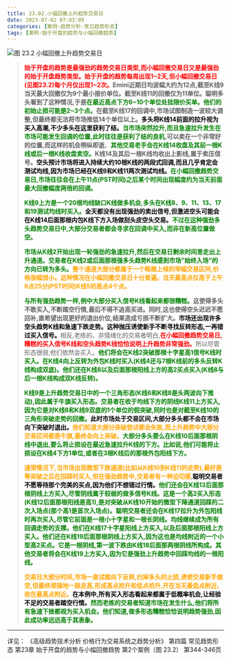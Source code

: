 ```yaml
---
title: 23.02.小幅回撤上升趋势交易日
date: 2023-07-02 07:03:09
categories: [案例-趋势分析-常见趋势形态]
tags: [案例-始于开盘的趋势与小幅回撤趋势]
---
```


![图 23.2 小幅回撤上升趋势交易日](https://objectstorage.us-phoenix-1.oraclecloud.com/n/axdikqaqm3dc/b/bucket1/o/pa-price-charts/trends/c23/Slide2.JPG)

>
><font color="red">**始于开盘的趋势是最强劲的趋势交易日类型,而小幅回撤交易日又是最强劲的始于开盘趋势类型。始于开盘的趋势每周出现1\~2天,但小幅回撤交易日(见图23.2)每个月仅出现1\~2次。**</font>**Emini近期日均波幅大约为12点,截至K线9当天最大回撤仅为9个最小报价单位。截至K线11的回撤仅为11单位。**聪明多头看到了这种情况,于是<font color="green">在最近高点下方6\~10个单位处挂限价买单。他们的初始止损可能是2\~3个点。</font>**在截至K线17的回调中,市场试图制造一波较大调整,但最终都无法将市场推低14个单位以上。**<font color="black">**多头将K线14前面的拉升视为买入高潮,不少多头在这里获利了结。**</font><font color="green">**当市场突然拉升,而且急速拉升发生在市场可能发生回调的位置,此时往往是获利了结的良机**</font>,可以卖在一个非常好的位置,而这样的机会**稍纵即逝**。<font color="green">**其他交易老手会在K线14收盘及其前一根K线或后一根K线收盘卖空。**</font>**K线14及其后一根K线均收出上影线,属于卖压信号。**<font color="black">**空头预计市场将进入持续大约10根K线的两段式回调,而且几乎肯定会测试均线,因为市场已经在K线9和K线11两次测试均线。**</font><font color="green">**在小幅回撤趋势交易日,市场往往会在上午11点(PST时间)之后某个时间出现幅度约为当天前面最大回撤幅度两倍的回调。**</font>
>
><font color="green">**K线9上方是一个20根均线缺口K线做多机会,多头在K线8、9、11、13、17和19测试均线时买入。**</font><font color="black">**全天都没有出现强劲的卖出信号,但激进空头可能会在K线14后面那根内包K线下方入场做刮头皮空头交易。**</font><font color="green">**不过在这种强劲多头趋势交易日中,大部分交易者都会寻求在回调中买入,而非在新高位置做空。**</font>
>
><font color="green">**市场从K线2开始出现一轮强劲的急速拉升,然后在交易日剩余时间里走出上升通道。交易者在K线2或后面那根强多头趋势K线感到市场"始终入场"的方向已转为多头。**</font><font color="orange">**整个通道大部分都属于一个略微上倾的窄幅交易区间,价格涨幅很小。这种情况在小幅回撤交易日十分普遍。当天最高点仅高于上午8点25分(PST时间)K线5的高点4个点。**</font>
>
><font color="green">**与所有强劲趋势一样,例中大部分买入信号K线看起来都很糟糕。**</font>**这使得多头不敢买入,不断踏空行情,最后不得不追高买进。同时,这也使得空头迟迟不愿回补,直希望出现更好的退出价位,结果造成亏损不断扩大。**<font color="black">**市场还出现许多空头趋势K线和急速下跌走势。这种抛压诱使新手不断寻找反转形态,一再错过买入信号。**</font>相反,老练的、非情绪化的交易者明白,<font color="red">**在小幅回撤趋势交易日,糟糕的买入信号K线和空头趋势K线恰恰说明上升趋势非常强劲。**</font>所以尽管形态很弱,他们依然会买入。<font color="green">**他们将会在K线2突破那根十字星高1信号K线时买入。在K线4向上反转为外包K线时买入(K线4还与7根K线前的多头反转K线构成双底)。他们还在K线8以及后面那根阳线上方的高2买点买入(K线8与后一根K线构成双K线反转)。**</font>
>
><font color="green">**K线9是上升趋势交易日中的一个三角形态(K线6和K线8是头两波向下推动),因此属于牛旗买入形态。交易者在收于均线下方的阴线K线11上方买入,因为它是对K线8和K线9双底的1个单位的假突破,同时也是对截至K线10的三角形突破走势的回撤。**</font><font color="black">**此时市场处于交易区间,大部分多头都不会在市场向下突破时退出。**</font><font color="orange">**他们知道大部分突破尝试都会失败,而上升趋势中大部分交易区间都是牛旗,最终会向上突破。**</font><font color="green">**大部分多头要么在K线10后面那根阴线中退出,要么将止损设在最近急速拉升K线的下方。比如说,他们可能将止损设在K线4下方1单位,或者在3根K线后的那根外包阳线下方。**</font>
>
><font color="orange">**通常情况下,当市场出现微型下跌通道(比如从K线10到K线11的走势),最好是等突破之后在回踩时买入,但在强劲趋势中,交易者有一种迫切感**</font>,<font color="black">**聪明交易者不愿等待那个完美的买点,因为他们不想错过行情。**</font><font color="green">**他们还会在K线13后面那根阴线上方买入,尽管阴线属于较弱的做多信号K线。这是一个高2买入形态(K线12后面那根阳线是高1),是对突破从K线10开始的微型下降通道回踩的二次入场点(那个高1是首次入场点)。聪明交易者还会在K线17拉升为外包阳线时再次买入,尽管它前面是一根小十字星和一根长阴线。均线继续成为所有回调走势的支撑。他们在K线17十字星阳线上方买入,以及后面那根阳线上方买入。他们还在K线19后面那根阴线上方买入,因为这也是均线附近的一个小型高2买点。它是一根阴线,第一波下跌由K线18后面那两根阴线所构成。其他交易者将会在K线19上方买入,因为它是强劲上升趋势中回踩均线的一根阳线。**</font>
>
><font color="orange">**交易日大部分时间,市场一直试图向下反转,扫掉多头的止损,诱使交易新手做空,但最终顽强地一路走高,形成高点拾升和低点拾升,开在当天最低点附近、收在最高点附近。**</font><font color="black">**在本例中,所有买入形态看起来都属于低概率机会,让经验不足的交易者踏空行情。**</font><font color="green">**然而老练的交易者知道市场在发生什么,他们将所有急速下挫都视为买入机会。他们知道,做多形态糟糕恰恰说明趋势强劲,因此成功率远远高于其表象。**</font>
>

---
详见：
《高级趋势技术分析 价格行为交易系统之趋势分析》
第四篇 常见趋势形态
第23章 始于开盘的趋势与小幅回撤趋势
第2个案例（图 23.2）
第344-346页
